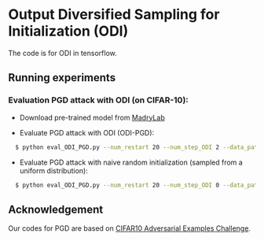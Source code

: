 # Output Diversified Sampling for Initialization (ODI)

The code is for ODI in tensorflow.

## Running experiments

### Evaluation PGD attack with ODI (on CIFAR-10):

* Download pre-trained model from [MadryLab](https://github.com/MadryLab/cifar10_challenge)

* Evaluate PGD attack with ODI (ODI-PGD):
```bash
  $ python eval_ODI_PGD.py --num_restart 20 --num_step_ODI 2 --data_path [PATH_TO_CIFAR10] --model_path [PATH_TO_MODEL]
```

* Evaluate PGD attack with naive random initialization (sampled from a uniform distribution):
```bash
  $ python eval_ODI_PGD.py --num_restart 20 --num_step_ODI 0 --data_path [PATH_TO_CIFAR10] --model_path [PATH_TO_MODEL]
```

## Acknowledgement
Our codes for PGD are based on [CIFAR10 Adversarial Examples Challenge](https://github.com/MadryLab/cifar10_challenge). 

